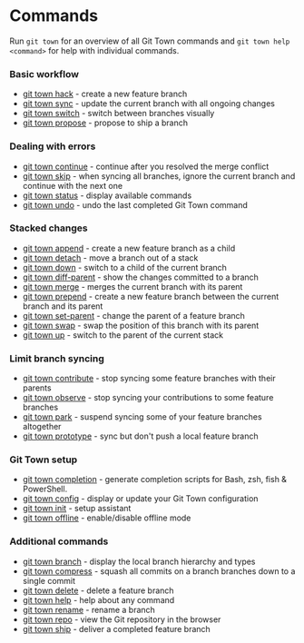 # Commands

Run `git town` for an overview of all Git Town commands and
`git town help <command>` for help with individual commands.

### Basic workflow

- [git town hack](commands/hack.md) - create a new feature branch
- [git town sync](commands/sync.md) - update the current branch with all ongoing
  changes
- [git town switch](commands/switch.md) - switch between branches visually
- [git town propose](commands/propose.md) - propose to ship a branch

### Dealing with errors

- [git town continue](commands/continue.md) - continue after you resolved the
  merge conflict
- [git town skip](commands/skip.md) - when syncing all branches, ignore the
  current branch and continue with the next one
- [git town status](commands/status.md) - display available commands
- [git town undo](commands/undo.md) - undo the last completed Git Town command

### Stacked changes

- [git town append](commands/append.md) - create a new feature branch as a child
- [git town detach](commands/detach.md) - move a branch out of a stack
- [git town down](commands/down.md) - switch to a child of the current branch
- [git town diff-parent](commands/diff-parent.md) - show the changes committed
  to a branch
- [git town merge](commands/merge.md) - merges the current branch with its
  parent
- [git town prepend](commands/prepend.md) - create a new feature branch between
  the current branch and its parent
- [git town set-parent](commands/set-parent.md) - change the parent of a feature
  branch
- [git town swap](commands/swap.md) - swap the position of this branch with its
  parent
- [git town up](commands/up.md) - switch to the parent of the current stack

### Limit branch syncing

- [git town contribute](commands/detach.md) - stop syncing some feature branches
  with their parents
- [git town observe](commands/observe.md) - stop syncing your contributions to
  some feature branches
- [git town park](commands/park.md) - suspend syncing some of your feature
  branches altogether
- [git town prototype](commands/prototype.md) - sync but don't push a local
  feature branch

### Git Town setup

- [git town completion](commands/completions.md) - generate completion scripts
  for Bash, zsh, fish & PowerShell.
- [git town config](commands/config.md) - display or update your Git Town
  configuration
- [git town init](commands/init.md) - setup assistant
- [git town offline](commands/offline.md) - enable/disable offline mode

### Additional commands

- [git town branch](commands/branch.md) - display the local branch hierarchy and
  types
- [git town compress](commands/compress.md) - squash all commits on a branch
  branches down to a single commit
- [git town delete](commands/delete.md) - delete a feature branch
- [git town help](commands/help.md) - help about any command
- [git town rename](commands/rename.md) - rename a branch
- [git town repo](commands/repo.md) - view the Git repository in the browser
- [git town ship](commands/ship.md) - deliver a completed feature branch
